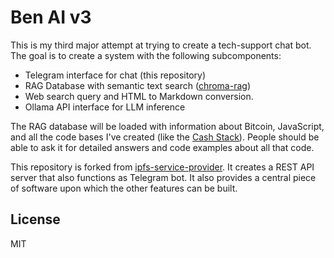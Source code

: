 # Ben AI v3

This is my third major attempt at trying to create a tech-support chat bot. The goal is to create a system with the following subcomponents:
- Telegram interface for chat (this repository)
- RAG Database with semantic text search ([chroma-rag](https://github.com/christroutner/chroma-rag))
- Web search query and HTML to Markdown conversion.
- Ollama API interface for LLM inference

The RAG database will be loaded with information about Bitcoin, JavaScript, and all the code bases I've created (like the [Cash Stack](https://cashstack.info)). People should be able to ask it for detailed answers and code examples about all that code.

This repository is forked from [ipfs-service-provider](https://github.com/Permissionless-Software-Foundation/ipfs-service-provider). It creates a REST API server that also functions as Telegram bot. It also provides a central piece of software upon which the other features can be built.

## License
MIT

